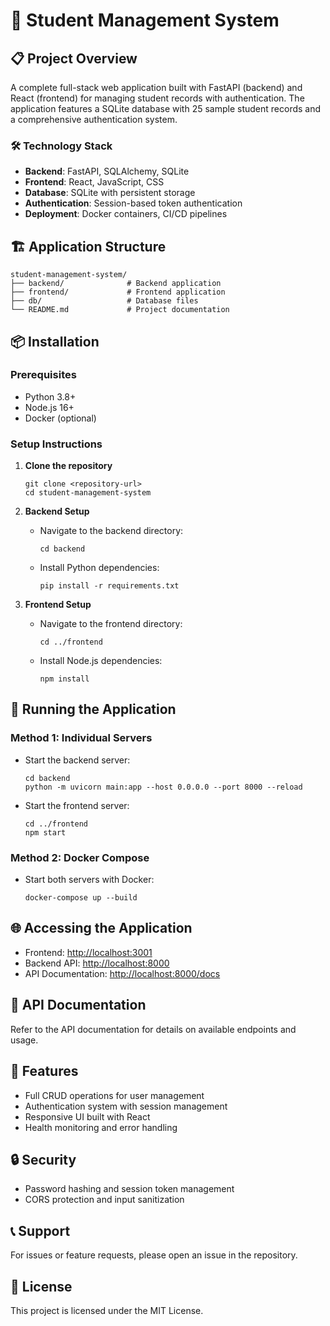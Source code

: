 # 🚀 Student Management System

## 📋 Project Overview
A complete full-stack web application built with FastAPI (backend) and React (frontend) for managing student records with authentication. The application features a SQLite database with 25 sample student records and a comprehensive authentication system.

### 🛠️ Technology Stack
- **Backend**: FastAPI, SQLAlchemy, SQLite
- **Frontend**: React, JavaScript, CSS
- **Database**: SQLite with persistent storage
- **Authentication**: Session-based token authentication
- **Deployment**: Docker containers, CI/CD pipelines

## 🏗️ Application Structure
```
student-management-system/
├── backend/              # Backend application
├── frontend/             # Frontend application
├── db/                   # Database files
└── README.md             # Project documentation
```

## 📦 Installation

### Prerequisites
- Python 3.8+
- Node.js 16+
- Docker (optional)

### Setup Instructions

1. **Clone the repository**
   ```
   git clone <repository-url>
   cd student-management-system
   ```

2. **Backend Setup**
   - Navigate to the backend directory:
     ```
     cd backend
     ```
   - Install Python dependencies:
     ```
     pip install -r requirements.txt
     ```

3. **Frontend Setup**
   - Navigate to the frontend directory:
     ```
     cd ../frontend
     ```
   - Install Node.js dependencies:
     ```
     npm install
     ```

## 🚦 Running the Application

### Method 1: Individual Servers
- Start the backend server:
  ```
  cd backend
  python -m uvicorn main:app --host 0.0.0.0 --port 8000 --reload
  ```
- Start the frontend server:
  ```
  cd ../frontend
  npm start
  ```

### Method 2: Docker Compose
- Start both servers with Docker:
  ```
  docker-compose up --build
  ```

## 🌐 Accessing the Application
- Frontend: [http://localhost:3001](http://localhost:3001)
- Backend API: [http://localhost:8000](http://localhost:8000)
- API Documentation: [http://localhost:8000/docs](http://localhost:8000/docs)

## 📡 API Documentation
Refer to the API documentation for details on available endpoints and usage.

## 🎉 Features
- Full CRUD operations for user management
- Authentication system with session management
- Responsive UI built with React
- Health monitoring and error handling

## 🔒 Security
- Password hashing and session token management
- CORS protection and input sanitization

## 📞 Support
For issues or feature requests, please open an issue in the repository. 

## 🎯 License
This project is licensed under the MIT License.